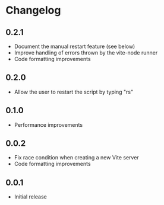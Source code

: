 # Changelog

## 0.2.1
* Document the manual restart feature (see below)
* Improve handling of errors thrown by the vite-node runner
* Code formatting improvements

## 0.2.0
* Allow the user to restart the script by typing "rs"

## 0.1.0
* Performance improvements

## 0.0.2
* Fix race condition when creating a new Vite server
* Code formatting improvements

## 0.0.1
* Initial release
